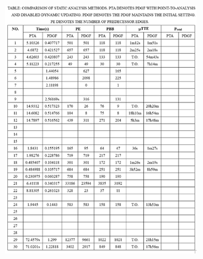 ![COMPARISON OF STATIC ANALYSIS METHODS](https://github.com/SEU-SSL/PDGF-Details/blob/main/Image/pta.png)
